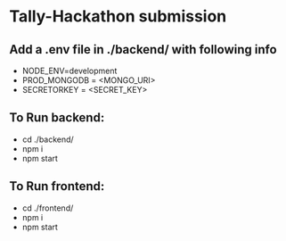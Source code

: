 # Tally-Hackathon submission

## Add a .env file in ./backend/ with following info
- NODE_ENV=development
- PROD_MONGODB = <MONGO_URI>
- SECRETORKEY = <SECRET_KEY>

## To Run backend:
- cd ./backend/
- npm i
- npm start

## To Run frontend:
- cd ./frontend/
- npm i
- npm start
